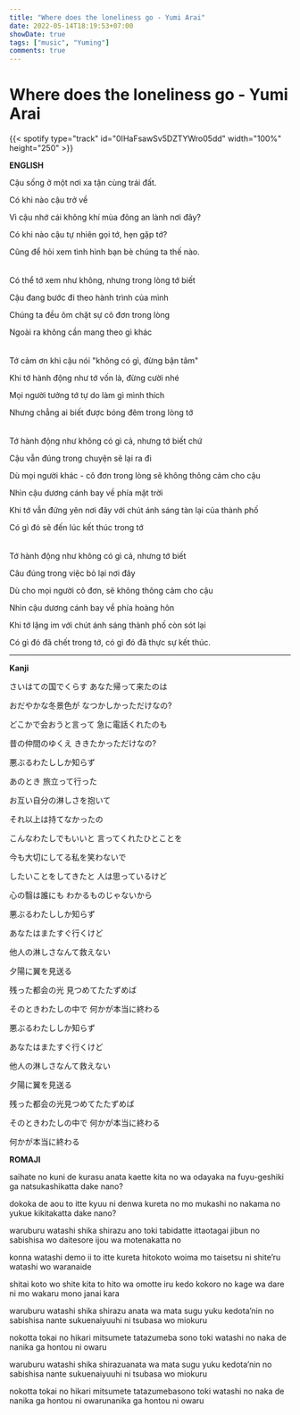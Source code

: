 ```yaml
---
title: "Where does the loneliness go - Yumi Arai"
date: 2022-05-14T18:19:53+07:00
showDate: true
tags: ["music", "Yuming"]
comments: true
---
```


# Where does the loneliness go - Yumi Arai

{{< spotify type="track" id="0IHaFsawSv5DZTYWro05dd" width="100%" height="250" >}}

**ENGLISH**

Cậu sống ở một nơi xa tận cùng trái đất.

Có khi nào cậu trở về

Vì cậu nhớ cái không khí mùa đông an lành nơi đây?

Có khi nào cậu tự nhiên gọi tớ, hẹn gặp tớ?

Cũng để hỏi xem tình hình bạn bè chúng ta thế nào.
\
\
\
Có thể tớ xem như không, nhưng trong lòng tớ biết

Cậu đang bước đi theo hành trình của mình

Chúng ta đều ôm chặt sự cô đơn trong lòng

Ngoài ra không cần mang theo gì khác
\
\
\
Tớ cảm ơn khi cậu nói "không có gì, đừng bận tâm"

Khi tớ hành động như tớ vốn là, đừng cười nhé

Mọi người tưởng tớ tự do làm gì mình thích

Nhưng chẳng ai biết được bóng đêm trong lòng tớ
\
\
\
Tớ hành động như không có gì cả, nhưng tớ biết chứ

Cậu vẫn đúng trong chuyện sẽ lại ra đi

Dù mọi người khác - cô đơn trong lòng sẽ không thông cảm cho cậu

Nhìn cậu dương cánh bay về phía mặt trời

Khi tớ vẫn đứng yên nơi đây với chút ánh sáng tàn lại của thành phố

Có gì đó sẽ đến lúc kết thúc trong tớ
\
\
\
Tớ hành động như không có gì cả, nhưng tớ biết

Câu đúng trong việc bỏ lại nơi đây

Dù cho mọi người cô đơn, sẽ không thông cảm cho cậu

Nhìn cậu dương cánh bay về phía hoàng hôn

Khi tớ lặng im với chút ánh sáng thành phố còn sót lại

Có gì đó đã chết trong tớ, có gì đó đã thực sự kết thúc.

---

**Kanji**

さいはての国でくらす あなた帰って来たのは

おだやかな冬景色が なつかしかっただけなの?

どこかで会おうと言って 急に電話くれたのも

昔の仲間のゆくえ ききたかっただけなの?

悪ぶるわたししか知らず

あのとき 旅立って行った

お互い自分の淋しさを抱いて

それ以上は持てなかったの

こんなわたしでもいいと 言ってくれたひとことを

今も大切にしてる私を笑わないで

したいことをしてきたと 人は思っているけど

心の翳は誰にも わかるものじゃないから

悪ぶるわたししか知らず

あなたはまたすぐ行くけど

他人の淋しさなんて救えない

夕陽に翼を見送る

残った都会の光 見つめてたたずめば

そのときわたしの中で 何かが本当に終わる

悪ぶるわたししか知らず

あなたはまたすぐ行くけど

他人の淋しさなんて救えない

夕陽に翼を見送る

残った都会の光見つめてたたずめば

そのときわたしの中で 何かが本当に終わる

何かが本当に終わる

**ROMAJI**

saihate no kuni de kurasu anata kaette kita no wa  odayaka na fuyu-geshiki ga natsukashikatta dake nano?

dokoka de aou to itte kyuu ni denwa kureta no mo  mukashi no nakama no yukue kikitakatta dake nano?

waruburu watashi shika shirazu ano toki tabidatte ittaotagai jibun no sabishisa wo daitesore ijou wa motenakatta no

konna watashi demo ii to itte kureta hitokoto woima mo taisetsu ni shite’ru watashi wo waranaide

shitai koto wo shite kita to hito wa omotte iru kedo  kokoro no kage wa dare ni mo wakaru mono janai kara

waruburu watashi shika shirazu  anata wa mata sugu yuku kedota’nin no sabishisa nante sukuenaiyuuhi ni tsubasa wo miokuru

nokotta tokai no hikari mitsumete tatazumeba sono toki watashi no naka de nanika ga hontou ni owaru

waruburu watashi shika shirazuanata wa mata sugu yuku kedota’nin no sabishisa nante sukuenaiyuuhi ni tsubasa wo miokuru

nokotta tokai no hikari mitsumete tatazumebasono toki watashi no naka de nanika ga hontou ni owarunanika ga hontou ni owaru
